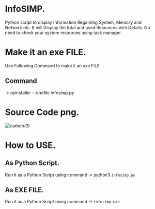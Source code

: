 # InfoSIMP.
Python script to display Information Regarding System, Memory and Network etc. 
It will Display the total and used Resources with Details.
No need to check your system resources using task manager.

# Make it an exe FILE.
Use Following Command to make it an exe FILE
## Command  
   -> pyinstaller --onefile infosimp.py

# Source Code png.
![carbon(3)](https://user-images.githubusercontent.com/79792270/131733315-35127ec2-0d2a-4db4-8f4d-cce2e9498ea3.png)


# How to USE.
## As Python Script.
Run it as a Python Script using command
    -> python3 `infosimp.py`
## As EXE FILE.
Run it as a Python Script using command
    -> `infosimp.exe`
#
